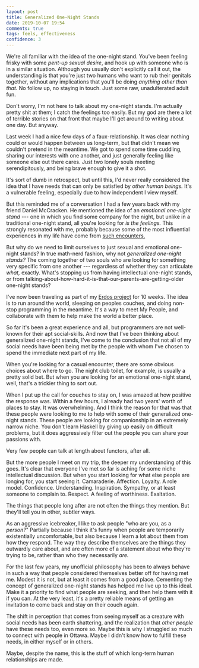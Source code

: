 ```yaml
---
layout: post
title: Generalized One-Night Stands
date: 2019-10-07 19:54
comments: true
tags: feels, effectiveness
confidence: 3
---
```


We're all familiar with the idea of the one-night stand. You've been feeling
frisky with some *pent-up sexual desire*, and hook up with someone who is in a
similar situation. Although you usually don't explicitly call it out, the
understanding is that you're just two humans who want to rub their genitals
together, without any implications that you'll be doing *anything other than
that.* No follow up, no staying in touch. Just some raw, unadulterated adult
fun.

Don't worry, I'm not here to talk about my one-night stands. I'm actually pretty
shit at them; I catch the feelings too easily. But my god are there a lot of
terrible stories on that front that maybe I'll get around to writing about one
day. But anyway.

Last week I had a nice few days of a faux-relationship. It was clear nothing
could or would happen between us long-term, but that didn't mean we couldn't
pretend in the meantime. We got to spend some time cuddling, sharing our
interests with one another, and just generally feeling like someone else out
there cares. Just two lonely souls meeting serendipitously, and being brave
enough to give it a shot.

It's sort of dumb in retrospect, but until this, I'd never really considered the
idea that I have needs that can only be satisfied by *other human beings.* It's
a vulnerable feeling, especially due to how independent I view myself.

But this reminded me of a conversation I had a few years back with my friend
Daniel McCracken. He mentioned the idea of an *emotional one-night stand* ---
one in which you find some company for the night, but unlike in a traditional
one-night stand, all you're looking for *is the feelings.* This strongly
resonated with me, probably because some of the most influential experiences in
my life have come from [such encounters.][the-way]

[the-way]: /blog/showing-me-the-way/

But why do we need to limit ourselves to just sexual and emotional one-night
stands? In true math-nerd fashion, why not *generalized one-night stands?* The
coming together of two souls who are looking for something very specific from
one another --- regardless of whether they can articulate *what,* exactly.
What's stopping us from having intellectual one-night stands, or from
talking-about-how-hard-it-is-that-our-parents-are-getting-older one-night
stands?

I've now been traveling as part of my [Erdos project][erdos] for 10 weeks. The
idea is to run around the world, sleeping on peoples couches, and doing non-stop
programming in the meantime. It's a way to meet My People, and collaborate with
them to help make the world a better place.

[erdos]: https://isovector.github.io/erdos/

So far it's been a great experience and all, but programmers are not well-known
for their apt social-skills. And now that I've been thinking about generalized
one-night stands, I've come to the conclusion that not all of my social needs
have been being met by the people with whom I've chosen to spend the immediate
next part of my life.

When you're looking for a casual encounter, there are some obvious choices about
where to go. The night club toilet, for example, is usually a pretty solid bet.
But when you are looking for an emotional one-night stand, well, that's a
trickier thing to sort out.

When I put up the call for couches to stay on, I was amazed at how positive the
response was. Within a few hours, I already had two years' worth of places to
stay. It was overwhelming. And I think the reason for that was that these people
were looking to me to help with some of their generalized one-night stands.
These people are looking for companionship in an extremely narrow niche. You
don't learn Haskell by giving up easily on difficult problems, but it does
aggressively filter out the people you can share your passions with.

Very few people can talk at length about functors, after all.

But the more people I meet on my trip, the deeper my understanding of this goes.
It's clear that everyone I've met so far is aching for some niche intellectual
discussion. But when you start looking for what else people are longing for, you
start seeing it. Camaraderie. Affection. Loyalty. A role model. Confidence.
Understanding.  Inspiration.  Sympathy, or at least someone to complain to.
Respect. A feeling of worthiness. Exaltation.

The things that people long after are not often the things they mention. But
they'll tell you in other, subtler ways.

As an aggressive icebreaker, I like to ask people "who are you, as a *person?*"
Partially because I think it's funny when people are temporarily existentially
uncomfortable, but also because I learn a lot about them from how they respond.
The way they describe themselves are the things they outwardly care about, and
are often more of a statement about who they're trying to be, rather than who
they necessarily *are.*

For the last few years, my unofficial philosophy has been to always behave in
such a way that people considered themselves better off for having met me.
Modest it is not, but at least it comes from a good place. Cementing the concept
of generalized one-night stands has helped me live up to this ideal. Make it a
priority to find what people are seeking, and then help them with it if you can.
At the very least, it's a pretty reliable means of getting an invitation to come
back and stay on their couch again.

The shift in perception that comes from seeing myself as a creature with social
needs has been earth shattering, and the realization that *other people* have
these needs too, even more so. Maybe this is why I struggled so much to connect
with people in Ottawa. Maybe I didn't know how to fulfill these needs, in either
myself or in others.

Maybe, despite the name, this is the stuff of which long-term human
relationships are made.

